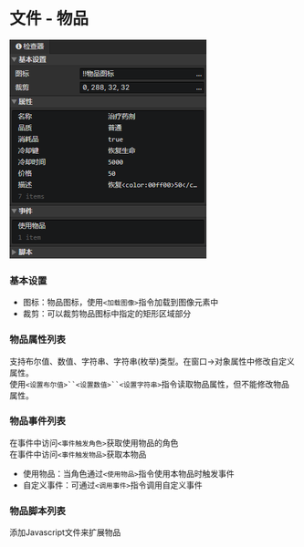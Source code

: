 # 文件 - 物品

![](img/file-item-1.png)

### 基本设置

- 图标：物品图标，使用`<加载图像>`指令加载到图像元素中
- 裁剪：可以裁剪物品图标中指定的矩形区域部分


### 物品属性列表

支持布尔值、数值、字符串、字符串(枚举)类型。在窗口->对象属性中修改自定义属性。  
使用`<设置布尔值>``<设置数值>``<设置字符串>`指令读取物品属性，但不能修改物品属性。

### 物品事件列表

在事件中访问`<事件触发角色>`获取使用物品的角色  
在事件中访问`<事件触发物品>`获取本物品

- 使用物品：当角色通过`<使用物品>`指令使用本物品时触发事件
- 自定义事件：可通过`<调用事件>`指令调用自定义事件

### 物品脚本列表

添加Javascript文件来扩展物品